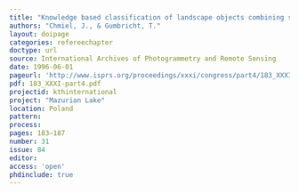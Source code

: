 ```yaml
---
title: "Knowledge based classification of landscape objects combining satellite and ancillary data."
authors: "Chmiel, J., & Gumbricht, T."
layout: doipage
categories: refereechapter
doctype: url
source: International Archives of Photogrammetry and Remote Sensing
date: 1996-06-01
pageurl: 'http://www.isprs.org/proceedings/xxxi/congress/part4/183_XXXI-part4.pdf'
pdf: 183_XXXI-part4.pdf
projectid: kthinternational
project: "Mazurian Lake"
location: Poland
pattern:
process:
pages: 183–187
number: 31
issue: 84
editor:
access: 'open'
phdinclude: true
---
```

